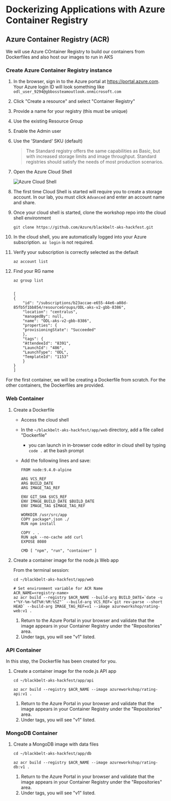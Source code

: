 # Dockerizing Applications with Azure Container Registry

## Azure Container Registry (ACR)

We will use Azure COntainer Registry to build our containers from Dockerfiles and also host our images to run in AKS

### Create Azure Container Registry instance

1. In the browser, sign in to the Azure portal at https://portal.azure.com. Your Azure login ID will look something like `odl_user_9294@gbbossteamoutlook.onmicrosoft.com`
2. Click "Create a resource" and select "Container Registry"
3. Provide a name for your registry (this must be unique)
4. Use the existing Resource Group
5. Enable the Admin user
6. Use the 'Standard' SKU (default)

    > The Standard registry offers the same capabilities as Basic, but with increased storage limits and image throughput. Standard registries should satisfy the needs of most production scenarios.

1. Open the Azure Cloud Shell

    ![Azure Cloud Shell](img/cloudshell.png "Azure Cloud Shell")

2. The first time Cloud Shell is started will require you to create a storage account. In our lab, you must click `Advanced` and enter an account name and share.

3. Once your cloud shell is started, clone the workshop repo into the cloud shell environment
    ```
    git clone https://github.com/Azure/blackbelt-aks-hackfest.git
    ```

4. In the cloud shell, you are automatically logged into your Azure subscription. ```az login``` is not required.
    
5. Verify your subscription is correctly selected as the default
    ```
    az account list
    ```

6. Find your RG name

    ```
    az group list 
    ```
    
    ```

    [
    {
        "id": "/subscriptions/b23accae-e655-44e6-a08d-85fb5f1bb854/resourceGroups/ODL-aks-v2-gbb-8386",
        "location": "centralus",
        "managedBy": null,
        "name": "ODL-aks-v2-gbb-8386",
        "properties": {
        "provisioningState": "Succeeded"
        },
        "tags": {
        "AttendeeId": "8391",
        "LaunchId": "486",
        "LaunchType": "ODL",
        "TemplateId": "1153"
        }
    }
    ]
    ```

For the first container, we will be creating a Dockerfile from scratch. For the other containers, the Dockerfiles are provided.

### Web Container

1. Create a Dockerfile

    * Access the cloud shell
    * In the `~/blackbelt-aks-hackfest/app/web` directory, add a file called "Dockerfile"
        * you can launch in in-browser code editor in cloud shell by typing `code .` at the bash prompt

    * Add the following lines and save:

        ```
        FROM node:9.4.0-alpine

        ARG VCS_REF
        ARG BUILD_DATE
        ARG IMAGE_TAG_REF

        ENV GIT_SHA $VCS_REF
        ENV IMAGE_BUILD_DATE $BUILD_DATE
        ENV IMAGE_TAG $IMAGE_TAG_REF

        WORKDIR /usr/src/app
        COPY package*.json ./
        RUN npm install

        COPY . .
        RUN apk --no-cache add curl
        EXPOSE 8080

        CMD [ "npm", "run", "container" ]
        ```

2. Create a container image for the node.js Web app

    From the terminal session: 

    ```
    cd ~/blackbelt-aks-hackfest/app/web
    
    # Set environment variable for ACR Name
    ACR_NAME=<registry-name>
    az acr build --registry $ACR_NAME --build-arg BUILD_DATE=`date -u +"%Y-%m-%dT%H:%M:%SZ"` --build-arg VCS_REF=`git rev-parse --short HEAD` --build-arg IMAGE_TAG_REF=v1 --image azureworkshop/rating-web:v1 .
    
    ```
    1. Return to the Azure Portal in your browser and validate that the image appears in your Container Registry under the "Repositories" area.
    2. Under tags, you will see "v1" listed.

### API Container

In this step, the Dockerfile has been created for you. 

1. Create a container image for the node.js API app

    ```
    cd ~/blackbelt-aks-hackfest/app/api

   az acr build --registry $ACR_NAME --image azureworkshop/rating-api:v1 .
    
    ```
    1. Return to the Azure Portal in your browser and validate that the image appears in your Container Registry under the "Repositories" area.
    2. Under tags, you will see "v1" listed.


### MongoDB Container

1. Create a MongoDB image with data files

    ```
    cd ~/blackbelt-aks-hackfest/app/db

    az acr build --registry $ACR_NAME --image azureworkshop/rating-db:v1 .
    
    ```
    1. Return to the Azure Portal in your browser and validate that the image appears in your Container Registry under the "Repositories" area.
    2. Under tags, you will see "v1" listed.



